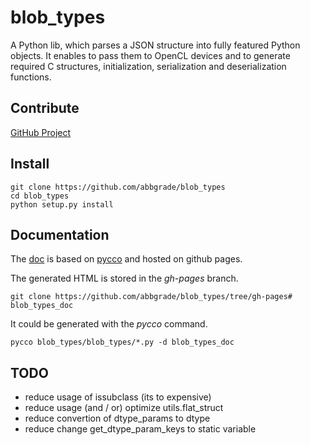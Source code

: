 blob_types
==========

A Python lib, which parses a JSON structure into fully featured Python objects.
It enables to pass them to OpenCL devices and to generate required C structures, initialization, serialization and deserialization functions.

Contribute
----------

[GitHub Project](https://github.com/abbgrade/blob_types)

Install
-------

	git clone https://github.com/abbgrade/blob_types
	cd blob_types
	python setup.py install

Documentation
-------------

The [doc](http://abbgrade.github.io/blob_types/__init__.html) is based on [pycco](https://github.com/fitzgen/pycco) and hosted on github pages.

The generated HTML is stored in the *gh-pages* branch.

	git clone https://github.com/abbgrade/blob_types/tree/gh-pages# blob_types_doc

It could be generated with the *pycco* command.

	pycco blob_types/blob_types/*.py -d blob_types_doc

TODO
----

 - reduce usage of issubclass (its to expensive)
 - reduce usage (and / or) optimize utils.flat_struct
 - reduce convertion of dtype_params to dtype
 - reduce change get_dtype_param_keys to static variable

